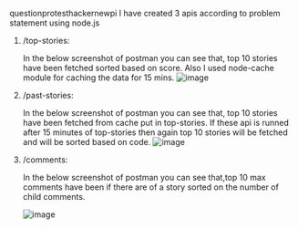 questionprotesthackernewpi
I have created 3 apis according to problem statement using node.js

1. /top-stories:
   
   In the below screenshot of postman you can see that, top 10 stories have been fetched sorted based on score. Also I used node-cache module for caching the data for 15 mins.
   ![image](https://github.com/Shubham-Zope/questionprotesthackernewpi/assets/71915264/42781998-332c-4d75-a171-d98adb39ea81)

2. /past-stories:

    In the below screenshot of postman you can see that, top 10 stories have been fetched from cache put in top-stories. If these api is runned after 15 minutes of top-stories then again top 10 stories will be fetched and will be sorted based on code.
  ![image](https://github.com/Shubham-Zope/questionprotesthackernewpi/assets/71915264/bd0021ea-0a61-4b89-a882-4c35ca9492dd)

3. /comments:

   In the below screenshot of postman you can see that,top 10 max comments have been if there are of a story sorted on the number of child comments.

   ![image](https://github.com/Shubham-Zope/questionprotesthackernewpi/assets/71915264/0b8c96ed-1896-4ae4-9a1a-0e80686000ca)

   
   
   
